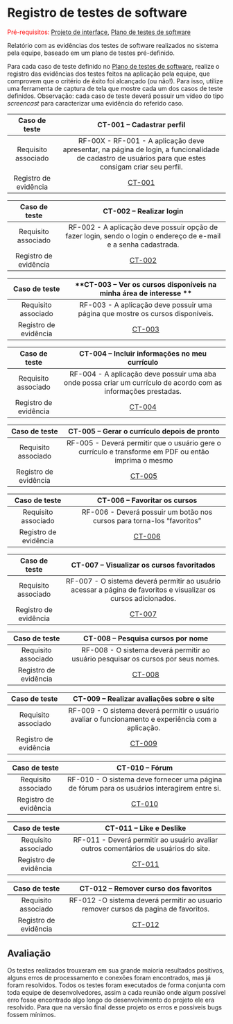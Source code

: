 # Registro de testes de software

<span style="color:red">Pré-requisitos: <a href="05-Projeto-interface.md"> Projeto de interface</a></span>, <a href="08-Plano-testes-software.md"> Plano de testes de software</a>

Relatório com as evidências dos testes de software realizados no sistema pela equipe, baseado em um plano de testes pré-definido.

Para cada caso de teste definido no <a href="08-Plano-testes-software.md"> Plano de testes de software</a>, realize o registro das evidências dos testes feitos na aplicação pela equipe, que comprovem que o critério de êxito foi alcançado (ou não!). Para isso, utilize uma ferramenta de captura de tela que mostre cada um dos casos de teste definidos. Observação: cada caso de teste deverá possuir um vídeo do tipo _screencast_ para caracterizar uma evidência do referido caso.

| **Caso de teste** 	| **CT-001 – Cadastrar perfil** 	|
|:---:	|:---:	|
| Requisito associado | RF-00X - RF-001 - A aplicação deve apresentar, na página de login, a funcionalidade de cadastro de usuários para que estes consigam criar seu perfil.|
| Registro de evidência | [CT-001](images/CT-001.mp4) |

| **Caso de teste** 	| **CT-002 – Realizar login** 	|
|:---:	|:---:	|
| Requisito associado |RF-002 - A aplicação deve possuir opção de fazer login, sendo o login o endereço de e-mail e a senha cadastrada.|
| Registro de evidência |[CT-002](images/CT-002.mp4) |

| **Caso de teste** 	| **CT-003 – Ver os cursos disponíveis na minha área de interesse ** 	|
|:---:	|:---:	|
| Requisito associado |RF-003 - A aplicação deve possuir uma página que mostre os cursos disponíveis.|
| Registro de evidência |[CT-003](images/CT-003.mp4) |

| **Caso de teste** 	| **CT-004 –  Incluir informações no meu currículo** 	|
|:---:	|:---:	|
| Requisito associado |RF-004 - A aplicação deve possuir uma aba onde possa criar um currículo de acordo com as informações prestadas.|
| Registro de evidência |[CT-004](images/CT-004.mp4) |

| **Caso de teste** 	| **CT-005 – Gerar o currículo depois de pronto** 	|
|:---:	|:---:	|
| Requisito associado |RF-005 - Deverá permitir que o usuário gere o currículo e transforme em PDF ou então imprima o mesmo|
| Registro de evidência |[CT-005](images/CT-005.mp4) |

| **Caso de teste** 	| **CT-006 –  Favoritar os cursos** 	|
|:---:	|:---:	|
| Requisito associado |RF-006 - Deverá possuir um botão nos cursos para torna-los “favoritos”|
| Registro de evidência |[CT-006](images/CT-006.mp4) |

| **Caso de teste** 	| **CT-007 – Visualizar os cursos favoritados** 	|
|:---:	|:---:	|
| Requisito associado |RF-007 - O sistema deverá permitir ao usuário acessar a página de favoritos e visualizar os cursos adicionados.|
| Registro de evidência |[CT-007](images/CT-007.mp4) |

| **Caso de teste** 	| **CT-008 – Pesquisa cursos por nome** 	|
|:---:	|:---:	|
| Requisito associado |RF-008 - O sistema deverá permitir ao usuário pesquisar os cursos por seus nomes.|
| Registro de evidência |[CT-008](images/CT-008.mp4) |

| **Caso de teste** 	| **CT-009 – Realizar avaliações sobre o site** 	|
|:---:	|:---:	|
| Requisito associado |RF-009 - O sistema deverá permitir o usuário avaliar o funcionamento e experiência com a aplicação.|
| Registro de evidência |[CT-009](images/CT-009.mp4) |

| **Caso de teste** 	| **CT-010 – Fórum** 	|
|:---:	|:---:	|
| Requisito associado |RF-010 - O sistema deve fornecer uma página de fórum para os usuários interagirem entre si.|
| Registro de evidência |[CT-010](images/CT-010.mp4) |

| **Caso de teste** 	| **CT-011 – Like e Deslike** 	|
|:---:	|:---:	|
| Requisito associado |RF-011 - Deverá permitir ao usuário avaliar outros comentários de usuários do site.|
| Registro de evidência |[CT-011](images/CT-011.mp4) |

| **Caso de teste** 	| **CT-012 – Remover curso dos favoritos** 	|
|:---:	|:---:	|
| Requisito associado |RF-012 -O sistema deverá permitir ao usuario remover cursos da pagina de favoritos.|
| Registro de evidência |[CT-012](images/CT-012.mp4) |




## Avaliação
Os testes realizados trouxeram em sua grande maioria resultados positivos, alguns erros de processamento e conexões foram encontrados, mas já foram resolvidos. Todos os testes foram executados de forma conjunta com toda equipe de desenvolvedores, assim a cada reunião onde algum possível erro fosse encontrado algo longo do desenvolvimento do projeto ele era resolvido. Para que na versão final desse projeto os erros e possíveis bugs fossem mínimos. 

